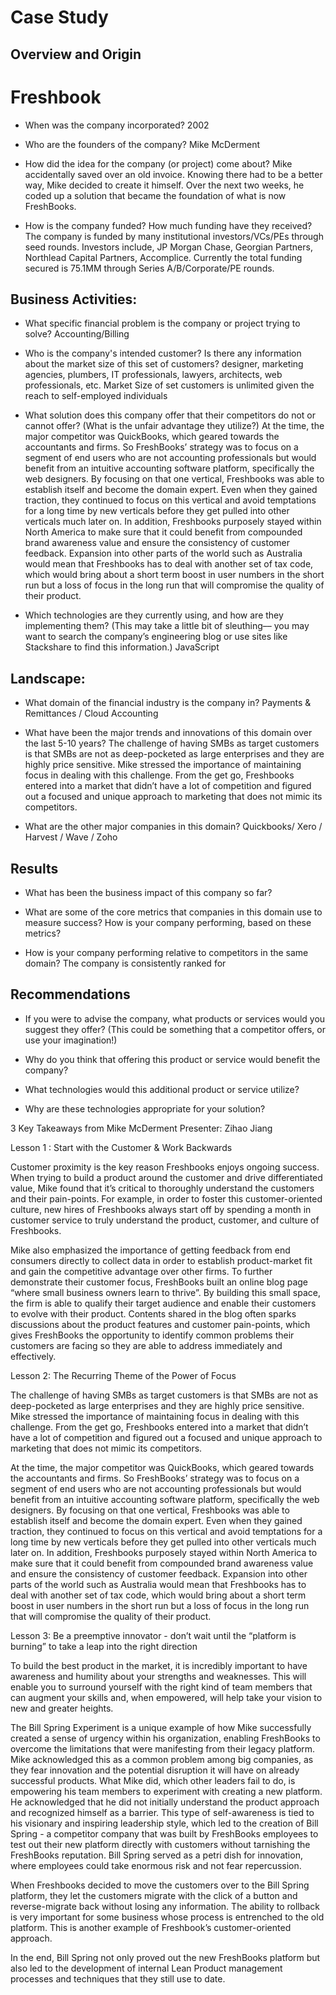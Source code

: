 # <H1> Case Study

## <H2> Overview and Origin

# Freshbook

 - When was the company incorporated? 2002

 - Who are the founders of the company? Mike McDerment

 - How did the idea for the company (or project) come about? Mike accidentally saved over an old invoice. Knowing there had to be a better way, Mike decided to create it himself. Over the next two weeks, he coded up a solution that became the foundation of what is now FreshBooks.

 -  How is the company funded? How much funding have they received? The company is funded by many institutional investors/VCs/PEs through seed rounds. Investors include, JP Morgan Chase, Georgian Partners, Northlead Capital Partners, Accomplice. Currently the total funding secured is 75.1MM through Series A/B/Corporate/PE rounds.


## <H2> Business Activities:

- What specific financial problem is the company or project trying to solve? Accounting/Billing

-  Who is the company's intended customer?  Is there any information about the market size of this set of customers? designer, marketing agencies, plumbers, IT professionals, lawyers, architects,  web professionals, etc.  Market Size of set customers is unlimited given the reach to self-employed individuals

-  What solution does this company offer that their competitors do not or cannot offer? (What is the unfair advantage they utilize?) At the time, the major competitor was QuickBooks, which geared towards the accountants and firms. So FreshBooks’ strategy was to focus on a segment of end users who are not accounting professionals but would benefit from an intuitive accounting software platform, specifically the web designers. By focusing on that one vertical, Freshbooks was able to establish itself and become the domain expert. Even when they gained traction, they continued to focus on this vertical and avoid temptations for a long time by new verticals before they get pulled into other verticals much later on. In addition, Freshbooks purposely stayed within North America to make sure that it could benefit from compounded brand awareness value and ensure the consistency of customer feedback. Expansion into other parts of the world such as Australia would mean that Freshbooks has to deal with another set of tax code, which would bring about a short term boost in user numbers in the short run but a loss of focus in the long run that will compromise the quality of their product. 


- Which technologies are they currently using, and how are they implementing them? (This may take a little bit of sleuthing–– you may want to search the company’s engineering blog or use sites like Stackshare to find this information.) JavaScript


## <H2> Landscape:

- What domain of the financial industry is the company in? Payments & Remittances / Cloud Accounting

- What have been the major trends and innovations of this domain over the last 5-10 years? The challenge of having SMBs as target customers is that SMBs are not as deep-pocketed as large enterprises and they are highly price sensitive. Mike stressed the importance of maintaining focus in dealing with this challenge. From the get go, Freshbooks entered into a market that didn’t have a lot of competition and figured out a focused and unique approach to marketing that does not mimic its competitors. 


- What are the other major companies in this domain? Quickbooks/ Xero / Harvest / Wave / Zoho

## <H2> Results

-  What has been the business impact of this company so far? 

- What are some of the core metrics that companies in this domain use to measure success? How is your company performing, based on these metrics?

-  How is your company performing relative to competitors in the same domain? The company is consistently ranked for 

## <H2> Recommendations

-  If you were to advise the company, what products or services would you suggest they offer? (This could be something that a competitor offers, or use your imagination!)

-  Why do you think that offering this product or service would benefit the company?

-  What technologies would this additional product or service utilize?

-  Why are these technologies appropriate for your solution?

3 Key Takeaways from Mike McDerment
Presenter: Zihao Jiang

Lesson 1 : Start with the Customer & Work Backwards

Customer proximity is the key reason Freshbooks enjoys ongoing success. When trying to build a product around the customer and drive differentiated value, Mike found that it’s critical to thoroughly understand the customers and their pain-points. For example, in order to foster this customer-oriented culture, new hires of Freshbooks always start off by spending a month in customer service to truly understand the product, customer, and culture of Freshbooks. 

Mike also emphasized the importance of getting feedback from end consumers directly to collect data in order to establish product-market fit and gain the competitive advantage over other firms. To further demonstrate their customer focus, FreshBooks built an online blog page “where small business owners learn to thrive”. By building this small space, the firm is able to qualify their target audience and enable their customers to evolve with their product. Contents shared in the blog often sparks discussions about the product features and customer pain-points, which gives FreshBooks the opportunity to identify common problems their customers are facing so they are able to address immediately and effectively. 

Lesson 2: The Recurring Theme of the Power of Focus 

The challenge of having SMBs as target customers is that SMBs are not as deep-pocketed as large enterprises and they are highly price sensitive. Mike stressed the importance of maintaining focus in dealing with this challenge. From the get go, Freshbooks entered into a market that didn’t have a lot of competition and figured out a focused and unique approach to marketing that does not mimic its competitors. 

At the time, the major competitor was QuickBooks, which geared towards the accountants and firms. So FreshBooks’ strategy was to focus on a segment of end users who are not accounting professionals but would benefit from an intuitive accounting software platform, specifically the web designers. By focusing on that one vertical, Freshbooks was able to establish itself and become the domain expert. Even when they gained traction, they continued to focus on this vertical and avoid temptations for a long time by new verticals before they get pulled into other verticals much later on. In addition, Freshbooks purposely stayed within North America to make sure that it could benefit from compounded brand awareness value and ensure the consistency of customer feedback. Expansion into other parts of the world such as Australia would mean that Freshbooks has to deal with another set of tax code, which would bring about a short term boost in user numbers in the short run but a loss of focus in the long run that will compromise the quality of their product. 

Lesson 3: Be a preemptive innovator - don’t wait until the “platform is burning” to take a leap into the right direction 

To build the best product in the market, it is incredibly important to have awareness and humility about your strengths and weaknesses. This will enable you to surround yourself with the right kind of team members that can augment your skills and, when empowered, will help take your vision to new and greater heights.

The Bill Spring Experiment is a unique example of how Mike successfully created a sense of urgency within his organization, enabling FreshBooks to overcome the limitations that were manifesting from their legacy platform. Mike acknowledged this as a common problem among big companies, as they fear innovation and the potential disruption it will have on already successful products. What Mike did, which other leaders fail to do, is empowering his team members to experiment with creating a new platform. He acknowledged that he did not initially understand the product approach and recognized himself as a barrier. This type of self-awareness is tied to his visionary and inspiring leadership style, which led to the creation of Bill Spring - a competitor company that was built by FreshBooks employees to test out their new platform directly with customers without tarnishing the FreshBooks reputation. Bill Spring served as a petri dish for innovation, where employees could take enormous risk and not fear repercussion. 

When Freshbooks decided to move the customers over to the Bill Spring platform, they let the customers migrate with the click of a button and reverse-migrate back without losing any information. The ability to rollback is very important for some business whose process is entrenched to the old platform. This is another example of Freshbook’s customer-oriented approach.

In the end, Bill Spring not only proved out the new FreshBooks platform but also led to the development of internal Lean Product management processes and techniques that they still use to date.
